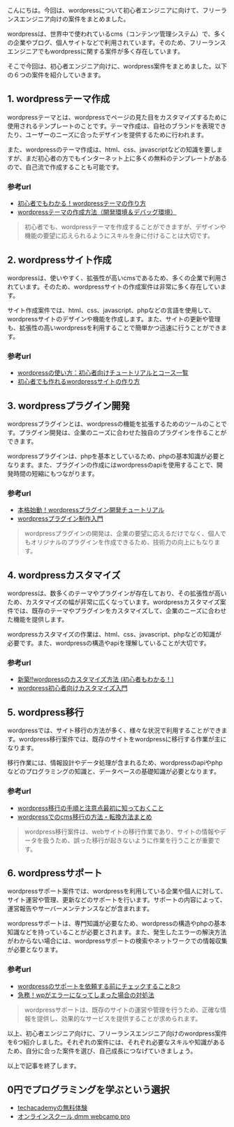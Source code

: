 <!--
title:   【比較】フリーランスエンジニア向けwordpress案件まとめ６選
tags:    WordPress,まとめ,フリーランスエンジニア,案件
id:      1ed8e8c9960772af66d7
private: false
-->


こんにちは。今回は、wordpressについて初心者エンジニアに向けて、フリーランスエンジニア向けの案件をまとめました。

wordpressは、世界中で使われているcms（コンテンツ管理システム）で、多くの企業やブログ、個人サイトなどで利用されています。そのため、フリーランスエンジニアでもwordpressに関する案件が多く存在しています。

そこで今回は、初心者エンジニア向けに、wordpress案件をまとめました。以下の６つの案件を紹介していきます。

## 1. wordpressテーマ作成

wordpressテーマとは、wordpressでページの見た目をカスタマイズするために使用されるテンプレートのことです。テーマ作成は、自社のブランドを表現できたり、ユーザーのニーズに合ったデザインを提供するために行われます。

また、wordpressのテーマ作成は、html、css、javascriptなどの知識を要しますが、まだ初心者の方でもインターネット上に多くの無料のテンプレートがあるので、自己流で作成することも可能です。

### 参考url
- [初心者でもわかる！wordpressテーマの作り方](https://katsulog.tech/wordpress-theme-from-scratch-for-beginner/)
- [wordpressテーマの作成方法（開発環境＆デバッグ環境）](https://japan-wp.com/wordpress-theme-create/)

>初心者でも、wordpressテーマを作成することができますが、デザインや機能の要望に応えられるようにスキルを身に付けることは大切です。

## 2. wordpressサイト作成

wordpressは、使いやすく、拡張性が高いcmsであるため、多くの企業で利用されています。そのため、wordpressサイトの作成案件は非常に多く存在しています。

サイト作成案件では、html、css、javascript、phpなどの言語を使用して、wordpressサイトのデザインや機能を作成します。また、サイトの更新や管理も、拡張性の高いwordpressを利用することで簡単かつ迅速に行うことができます。

### 参考url
- [wordpressの使い方：初心者向けチュートリアルとコース一覧](https://wp-lesson.net/)
- [初心者でも作れるwordpressサイトの作り方](https://lm-solution.com/wordpress-website-beginner/)

## 3. wordpressプラグイン開発

wordpressプラグインとは、wordpressの機能を拡張するためのツールのことです。プラグイン開発は、企業のニーズに合わせた独自のプラグインを作ることができます。

wordpressプラグインは、phpを基本としているため、phpの基本知識が必要となります。また、プラグインの作成にはwordpressのapiを使用することで、開発時間の短縮にもつながります。

### 参考url
- [本格始動！wordpressプラグイン開発チュートリアル](https://www.nxworld.net/wordpress/wordpress-plugin-tutorial-now-started.html)
- [wordpressプラグイン制作入門](https://techacademy.jp/magazine/51070)

>wordpressプラグインの開発は、企業の要望に応えるだけでなく、個人でもオリジナルのプラグインを作成できるため、技術力の向上にもなります。

## 4. wordpressカスタマイズ

wordpressは、数多くのテーマやプラグインが存在しており、その拡張性が高いため、カスタマイズの幅が非常に広くなっています。wordpressカスタマイズ案件では、既存のテーマやプラグインをカスタマイズして、企業のニーズに合わせた機能を提供します。

wordpressカスタマイズの作業は、html、css、javascript、phpなどの知識が必要です。また、wordpressの構造やapiを理解していることが大切です。

### 参考url
- [新築!!wordpressのカスタマイズ方法 (初心者もわかる！)](https://a-z-sys.net/tech/post-193/)
- [wordpress初心者向けカスタマイズ入門](https://w-clipse.com/wordpress-customize/)

## 5. wordpress移行

wordpressでは、サイト移行の方法が多く、様々な状況で利用することができます。wordpress移行案件では、既存のサイトをwordpressに移行する作業が主になります。

移行作業には、情報設計やデータ処理が含まれるため、wordpressのapiやphpなどのプログラミングの知識と、データベースの基礎知識が必要となります。

### 参考url
- [wordpress移行の手順と注意点最初に知っておくこと](https://web-tips-plus.com/wordpress-transfer/)
- [wordpressでのcms移行の方法・転換方法まとめ](http://wp-beginner.com/wordpress-cms-migration)

>wordpress移行案件は、webサイトの移行作業であり、サイトの情報やデータを扱うため、誤った移行が起きないように作業を行うことが重要です。

## 6. wordpressサポート

wordpressサポート案件では、wordpressを利用している企業や個人に対して、サイト運営や管理、更新などのサポートを行います。サポートの内容によって、運営報告やサーバーメンテナンスなどが含まれます。

wordpressサポートは、専門知識が必要なため、wordpressの構造やphpの基本知識などを持っていることが必要とされます。また、発生したエラーの解決方法がわからない場合には、wordpressサポートの検索やネットワークでの情報収集が必要となります。

### 参考url
- [wordpressのサポートを依頼する前にチェックすること8つ](https://www.eleven-lab.jp/blog/4652/)
- [急務！wpがエラーになってしまった場合の対処法](https://www.seo-magazine.jp/wordpress-tips-28/)

>wordpressサポートは、既存のサイトの運営や管理を行うため、正確な情報を提供し、効果的なサービスを提供することが求められます。

以上、初心者エンジニア向けに、フリーランスエンジニア向けのwordpress案件を6つ紹介しました。それぞれの案件には、それぞれ必要なスキルや知識があるため、自分に合った案件を選び、自己成長につなげていきましょう。

以上で記事を終了します。

## 0円でプログラミングを学ぶという選択
- [techacademyの無料体験](//af.moshimo.com/af/c/click?a_id=2612475&amp;p_id=1555&amp;pc_id=2816&amp;pl_id=22706&amp;url=https%3a%2f%2ftechacademy.jp%2fhtmlcss-trial%3futm_source%3dmoshimo%26utm_medium%3daffiliate%26utm_campaign%3dtextad)
- [オンラインスクール dmm webcamp pro](//af.moshimo.com/af/c/click?a_id=2612482&amp;p_id=1363&amp;pc_id=2297&amp;pl_id=39999&amp;guid=on)
